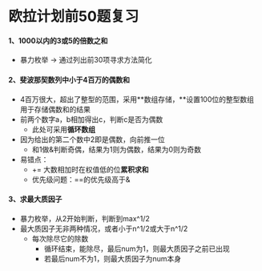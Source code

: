 # 欧拉计划前50题复习

#### 1、1000以内的3或5的倍数之和

- 暴力枚举 -> 通过列出前30项寻求方法简化

#### 2、斐波那契数列中小于4百万的偶数和

- 4百万很大，超出了整型的范围，采用**数组存储，**设置100位的整型数组用于存储偶数和的结果
- 前两个数字a，b相加得出c，判断c是否为偶数
  -  此处可采用**循环数组**
- 因为给出的第二个数中2即是偶数，向前推一位
  - 和1做&判断奇偶，结果为1则为偶数，结果为0则为奇数
- 易错点：
  - += 大数相加时在权值低的位**累积求和**
  - 优先级问题：==的优先级高于&

#### 3、求最大质因子

- 暴力枚举，从2开始判断，判断到max^1/2
- 最大质因子无非两种情况，或者小于n^1/2或大于n^1/2
  - 每次除尽它的除数
    - 循环结束，能除尽，最后num为1，则最大质因子之前已出现
    - 若最后num不为1，则最大质因子为num本身


